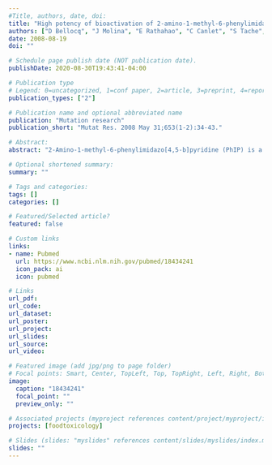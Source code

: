 ```yaml
---
#Title, authors, date, doi:
title: "High potency of bioactivation of 2-amino-1-methyl-6-phenylimidazo[4,5-b]pyridine (PhIP) in mouse colon epithelial cells with Apc(Min) mutation."
authors: ["D Bellocq", "J Molina", "E Rathahao", "C Canlet", "S Tache", "PG Martin", "F Pierre", "A Paris"]
date: 2008-08-19
doi: ""

# Schedule page publish date (NOT publication date).
publishDate: 2020-08-30T19:43:41-04:00

# Publication type
# Legend: 0=uncategorized, 1=conf paper, 2=article, 3=preprint, 4=report, 5=book, 6=book chapter, 7=thesis, 8=patent
publication_types: ["2"]

# Publication name and optional abbreviated name
publication: "Mutation research"
publication_short: "Mutat Res. 2008 May 31;653(1-2):34-43."

# Abstract:
abstract: "2-Amino-1-methyl-6-phenylimidazo[4,5-b]pyridine (PhIP) is a prominent heterocyclic aromatic amine (HAA) found in meat and fish cooked at moderate to high temperature. It is considered as a potent dietary factor promoting colon carcinogenesis. However, the role of intestinal cells in PhIP bioactivation has not been fully explained, particularly when cells are pre-malignant. Loss of function of the adenomatous polyposis coli (APC) gene product is an early and frequent event in human colorectal carcinogenesis. Normal (Apc(+/+)) and pre-malignant (Apc(Min/+), where Min=multiple intestinal neoplasia) colonic epithelial cells of mice can be used to study promotion of carcinogenesis, but these cells have not been characterized for bio-activation of HAA. We investigated the metabolism of (14)C-PhIP in these two murine cell lines. Cells induced by 2,3,7,8-tetrachlorodibenzo-p-dioxin (TCDD) metabolized PhIP into 4'-OH-PhIP as the main metabolite in PhiP detoxification. Besides, 5-OH-PhIP was identified, revealing the formation of intermediary reactive metabolites, since it results from a degradation of conjugates of N-acetoxy-PhIP. Apc(Min/+) cells produce significantly higher amounts of these metabolites. Demethylated metabolites are also observed, indicating that the colon contains a significant CYP1 family dependent metabolic activity. A minor hydroxy-glucuronide-PhIP metabolite is observed in Apc(Min/+) cells, the glucuronidation being known as an important step in the detoxification pathway. Quantitative real-time reverse transcription polymerase chain reaction experiments demonstrate that induction by TCDD has prevailing effects in gene expression of CYP1A1, CYP1A2 and CYP1B1 in Apc(Min/+) cells. In these cells, N-acetyltransferase-2 is also expressed at higher levels. So, the more important potency to metabolically bio-activate PhIP, as measured in Apc(Min/+) cells, can be linked to a higher probability to generate new in situ mutations."

# Optional shortened summary:
summary: ""

# Tags and categories:
tags: []
categories: []

# Featured/Selected article?
featured: false

# Custom links
links:
- name: Pubmed
  url: https://www.ncbi.nlm.nih.gov/pubmed/18434241
  icon_pack: ai
  icon: pubmed

# Links
url_pdf:
url_code:
url_dataset:
url_poster:
url_project:
url_slides:
url_source:
url_video:

# Featured image (add jpg/png to page folder)
# Focal points: Smart, Center, TopLeft, Top, TopRight, Left, Right, BottomLeft, Bottom, BottomRight
image: 
  caption: "18434241"
  focal_point: ""
  preview_only: ""

# Associated projects (myproject references content/project/myproject/index.md)
projects: [foodtoxicology]

# Slides (slides: "myslides" references content/slides/myslides/index.md)
slides: ""
---
```

